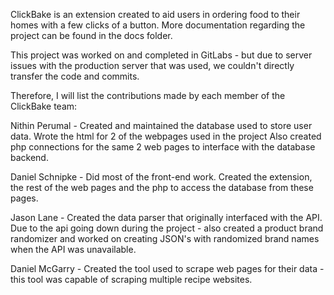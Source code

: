 ClickBake is an extension created to aid users in ordering food to their homes with a few clicks of a button.  More documentation regarding the project can be found in the docs folder.

This project was worked on and completed in GitLabs - but due to server issues with the production server that was used, we couldn't directly transfer the code and commits.

Therefore, I will list the contributions made by each member of the ClickBake team:

Nithin Perumal - Created and maintained the database used to store user data.  Wrote the html for 2 of the webpages used in the project  Also created php connections for the same 2 web pages to interface with the database backend.

Daniel Schnipke - Did most of the front-end work.  Created the extension, the rest of the web pages and the php to access the database from these pages.

Jason Lane - Created the data parser that originally interfaced with the API.  Due to the api going down during the project - also created a product brand randomizer and worked on creating JSON's with randomized brand names when the API was unavailable.

Daniel McGarry - Created the tool used to scrape web pages for their data - this tool was capable of scraping multiple recipe websites.
